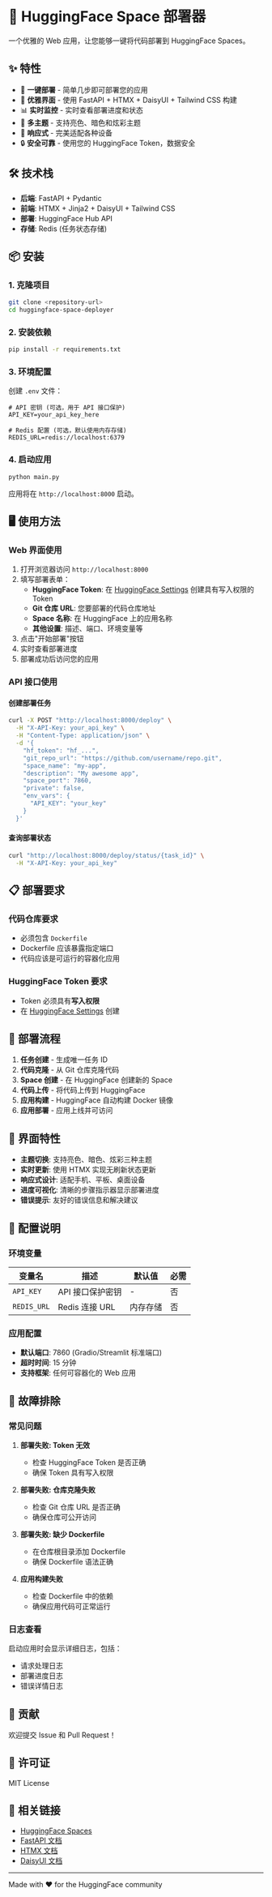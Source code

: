 # 🚀 HuggingFace Space 部署器

一个优雅的 Web 应用，让您能够一键将代码部署到 HuggingFace Spaces。

## ✨ 特性

- 🎯 **一键部署** - 简单几步即可部署您的应用
- 🎨 **优雅界面** - 使用 FastAPI + HTMX + DaisyUI + Tailwind CSS 构建
- 📊 **实时监控** - 实时查看部署进度和状态
- 🌙 **多主题** - 支持亮色、暗色和炫彩主题
- 📱 **响应式** - 完美适配各种设备
- 🔒 **安全可靠** - 使用您的 HuggingFace Token，数据安全

## 🛠️ 技术栈

- **后端**: FastAPI + Pydantic
- **前端**: HTMX + Jinja2 + DaisyUI + Tailwind CSS
- **部署**: HuggingFace Hub API
- **存储**: Redis (任务状态存储)

## 📦 安装

### 1. 克隆项目

```bash
git clone <repository-url>
cd huggingface-space-deployer
```

### 2. 安装依赖

```bash
pip install -r requirements.txt
```

### 3. 环境配置

创建 `.env` 文件：

```env
# API 密钥 (可选，用于 API 接口保护)
API_KEY=your_api_key_here

# Redis 配置 (可选，默认使用内存存储)
REDIS_URL=redis://localhost:6379
```

### 4. 启动应用

```bash
python main.py
```

应用将在 `http://localhost:8000` 启动。

## 🖥️ 使用方法

### Web 界面使用

1. 打开浏览器访问 `http://localhost:8000`
2. 填写部署表单：
   - **HuggingFace Token**: 在 [HuggingFace Settings](https://huggingface.co/settings/tokens) 创建具有写入权限的 Token
   - **Git 仓库 URL**: 您要部署的代码仓库地址
   - **Space 名称**: 在 HuggingFace 上的应用名称
   - **其他设置**: 描述、端口、环境变量等
3. 点击"开始部署"按钮
4. 实时查看部署进度
5. 部署成功后访问您的应用

### API 接口使用

#### 创建部署任务

```bash
curl -X POST "http://localhost:8000/deploy" \
  -H "X-API-Key: your_api_key" \
  -H "Content-Type: application/json" \
  -d '{
    "hf_token": "hf_...",
    "git_repo_url": "https://github.com/username/repo.git",
    "space_name": "my-app",
    "description": "My awesome app",
    "space_port": 7860,
    "private": false,
    "env_vars": {
      "API_KEY": "your_key"
    }
  }'
```

#### 查询部署状态

```bash
curl "http://localhost:8000/deploy/status/{task_id}" \
  -H "X-API-Key: your_api_key"
```

## 📋 部署要求

### 代码仓库要求

- 必须包含 `Dockerfile`
- Dockerfile 应该暴露指定端口
- 代码应该是可运行的容器化应用

### HuggingFace Token 要求

- Token 必须具有**写入权限**
- 在 [HuggingFace Settings](https://huggingface.co/settings/tokens) 创建

## 🚀 部署流程

1. **任务创建** - 生成唯一任务 ID
2. **代码克隆** - 从 Git 仓库克隆代码
3. **Space 创建** - 在 HuggingFace 创建新的 Space
4. **代码上传** - 将代码上传到 HuggingFace
5. **应用构建** - HuggingFace 自动构建 Docker 镜像
6. **应用部署** - 应用上线并可访问

## 🎨 界面特性

- **主题切换**: 支持亮色、暗色、炫彩三种主题
- **实时更新**: 使用 HTMX 实现无刷新状态更新
- **响应式设计**: 适配手机、平板、桌面设备
- **进度可视化**: 清晰的步骤指示器显示部署进度
- **错误提示**: 友好的错误信息和解决建议

## 🔧 配置说明

### 环境变量

| 变量名 | 描述 | 默认值 | 必需 |
|-------|------|--------|------|
| `API_KEY` | API 接口保护密钥 | - | 否 |
| `REDIS_URL` | Redis 连接 URL | 内存存储 | 否 |

### 应用配置

- **默认端口**: 7860 (Gradio/Streamlit 标准端口)
- **超时时间**: 15 分钟
- **支持框架**: 任何可容器化的 Web 应用

## 🐛 故障排除

### 常见问题

1. **部署失败: Token 无效**
   - 检查 HuggingFace Token 是否正确
   - 确保 Token 具有写入权限

2. **部署失败: 仓库克隆失败**
   - 检查 Git 仓库 URL 是否正确
   - 确保仓库可公开访问

3. **部署失败: 缺少 Dockerfile**
   - 在仓库根目录添加 Dockerfile
   - 确保 Dockerfile 语法正确

4. **应用构建失败**
   - 检查 Dockerfile 中的依赖
   - 确保应用代码可正常运行

### 日志查看

启动应用时会显示详细日志，包括：
- 请求处理日志
- 部署进度日志
- 错误详情日志

## 🤝 贡献

欢迎提交 Issue 和 Pull Request！

## 📄 许可证

MIT License

## 🔗 相关链接

- [HuggingFace Spaces](https://huggingface.co/spaces)
- [FastAPI 文档](https://fastapi.tiangolo.com/)
- [HTMX 文档](https://htmx.org/)
- [DaisyUI 文档](https://daisyui.com/)

---

Made with ❤️ for the HuggingFace community
